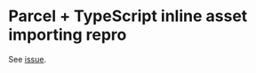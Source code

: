 # Parcel + TypeScript inline asset importing repro

See [issue](https://github.com/parcel-bundler/parcel/issues/1736).
